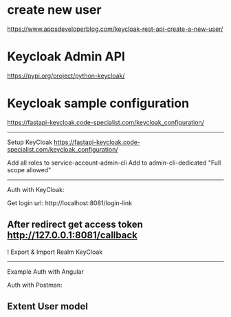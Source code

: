 # create new user
https://www.appsdeveloperblog.com/keycloak-rest-api-create-a-new-user/

# Keycloak Admin API
https://pypi.org/project/python-keycloak/

# Keycloak sample configuration
https://fastapi-keycloak.code-specialist.com/keycloak_configuration/

------------------------------
Setup KeyCloak https://fastapi-keycloak.code-specialist.com/keycloak_configuration/

Add all roles to service-account-admin-cli
Add to admin-cli-dedicated "Full scope allowed"

------------------------------
Auth with KeyCloak:

Get login url:
http://localhost:8081/login-link

After redirect get access token
http://127.0.0.1:8081/callback
------------------------------

! Export & Import Realm KeyCloak

------------------------------
Example Auth with Angular 

Auth with Postman:

Extent User model
------------------------------